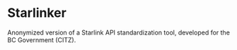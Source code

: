 # Starlinker
Anonymized version of a Starlink API standardization tool, developed for the BC Government (CITZ).
